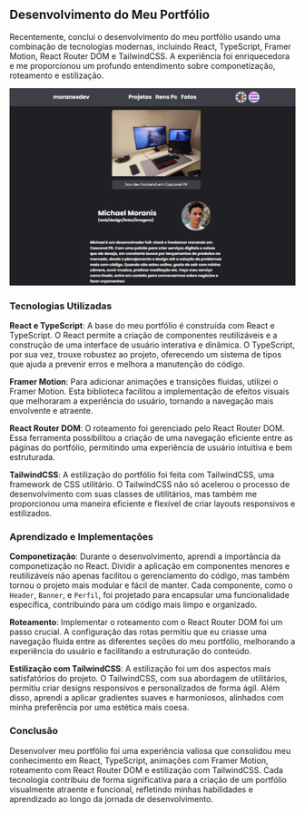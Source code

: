 ## Desenvolvimento do Meu Portfólio

Recentemente, conclui o desenvolvimento do meu portfólio usando uma combinação de tecnologias modernas, incluindo React, TypeScript, Framer Motion, React Router DOM e TailwindCSS. A experiência foi enriquecedora e me proporcionou um profundo entendimento sobre componetização, roteamento e estilização.

![todo-list](src/assets/image-readme.jpg)

### Tecnologias Utilizadas

**React e TypeScript**: A base do meu portfólio é construída com React e TypeScript. O React permite a criação de componentes reutilizáveis e a construção de uma interface de usuário interativa e dinâmica. O TypeScript, por sua vez, trouxe robustez ao projeto, oferecendo um sistema de tipos que ajuda a prevenir erros e melhora a manutenção do código.

**Framer Motion**: Para adicionar animações e transições fluidas, utilizei o Framer Motion. Esta biblioteca facilitou a implementação de efeitos visuais que melhoraram a experiência do usuário, tornando a navegação mais envolvente e atraente.

**React Router DOM**: O roteamento foi gerenciado pelo React Router DOM. Essa ferramenta possibilitou a criação de uma navegação eficiente entre as páginas do portfólio, permitindo uma experiência de usuário intuitiva e bem estruturada.

**TailwindCSS**: A estilização do portfólio foi feita com TailwindCSS, uma framework de CSS utilitário. O TailwindCSS não só acelerou o processo de desenvolvimento com suas classes de utilitários, mas também me proporcionou uma maneira eficiente e flexível de criar layouts responsivos e estilizados.

### Aprendizado e Implementações

**Componetização**: Durante o desenvolvimento, aprendi a importância da componetização no React. Dividir a aplicação em componentes menores e reutilizáveis não apenas facilitou o gerenciamento do código, mas também tornou o projeto mais modular e fácil de manter. Cada componente, como o `Header`, `Banner`, e `Perfil`, foi projetado para encapsular uma funcionalidade específica, contribuindo para um código mais limpo e organizado.

**Roteamento**: Implementar o roteamento com o React Router DOM foi um passo crucial. A configuração das rotas permitiu que eu criasse uma navegação fluida entre as diferentes seções do meu portfólio, melhorando a experiência do usuário e facilitando a estruturação do conteúdo.

**Estilização com TailwindCSS**: A estilização foi um dos aspectos mais satisfatórios do projeto. O TailwindCSS, com sua abordagem de utilitários, permitiu criar designs responsivos e personalizados de forma ágil. Além disso, aprendi a aplicar gradientes suaves e harmoniosos, alinhados com minha preferência por uma estética mais coesa.

### Conclusão

Desenvolver meu portfólio foi uma experiência valiosa que consolidou meu conhecimento em React, TypeScript, animações com Framer Motion, roteamento com React Router DOM e estilização com TailwindCSS. Cada tecnologia contribuiu de forma significativa para a criação de um portfólio visualmente atraente e funcional, refletindo minhas habilidades e aprendizado ao longo da jornada de desenvolvimento.

